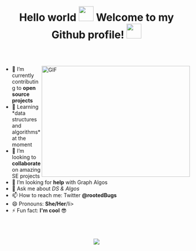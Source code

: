 <p>
  <h1 align="center"> Hello world <img 
      src="https://user-images.githubusercontent.com/18552051/148887049-484d8286-be25-4a6b-b4be-4e1df42b9c21.gif" width="40px" style="max-width: 100%;" 
    /> Welcome to my Github profile! 
    <img 
      src="https://user-images.githubusercontent.com/18552051/148884786-a1f79b38-20a0-4d97-ae9d-a061a242241e.gif" width="40px" style="max-width: 100%;"
    />
  </h1>
  
  <br>
  <br>
  
  <p><img align="right" height="300" width="400" alt="GIF" src="https://user-images.githubusercontent.com/18552051/148894220-9ab7a138-f272-4c44-bc3a-d4336155a9bb.png" style="max-width: 100%;"></p>

  <ul>
    <li>🔭 I’m currently contributing to <strong>open source projects</strong></li>
    <li>🌱 Learning *data structures and algorithms* at the moment</li>
    <li>👯 I’m looking to <strong>collaborate</strong> on amazing SE projects</li>
    <li>🤔 I’m looking for <strong>help</strong> with Graph Algos</li>
    <li>💬 Ask me about <i>DS & Algos</i></li>
    <li>📫 How to reach me: Twitter <strong>@rootedBugs</strong></li>
    <li>😄 Pronouns: <strong>She/Her</strong>/li>
    <li>⚡ Fun fact: <strong>I'm cool</strong> 😎</li>
  </ul>



<br>

<br> 

 <p align="center">
    <img 
       src="https://github-readme-stats.vercel.app/api?username=rooted1&show_icons=true&theme=merko" 
    />
  </p> 
  
  
</p>
